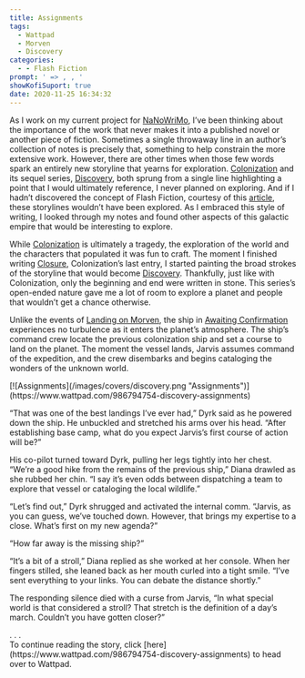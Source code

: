 ```yaml
---
title: Assignments
tags:
  - Wattpad
  - Morven
  - Discovery
categories:
  - - Flash Fiction
prompt: ' => , , '
showKofiSuport: true
date: 2020-11-25 16:34:32
---
```


As I work on my current project for [NaNoWriMo](https://nanowrimo.org/about-nano), I’ve been thinking about the importance of the work that never makes it into a published novel or another piece of fiction. Sometimes a single throwaway line in an author’s collection of notes is precisely that, something to help constrain the more extensive work. However, there are other times when those few words spark an entirely new storyline that yearns for exploration. [Colonization](https://www.wattpad.com/story/194933430-colonization) and its sequel series, [Discovery](https://www.wattpad.com/story/243790234-discovery), both sprung from a single line highlighting a point that I would ultimately reference, I never planned on exploring. And if I hadn’t discovered the concept of Flash Fiction, courtesy of this [article](https://owlcation.com/humanities/Difference-Between-A-Short-Story-Novelette-Novella-And-A-Novel), these storylines wouldn’t have been explored.<!-- more --> As I embraced this style of writing, I looked through my notes and found other aspects of this galactic empire that would be interesting to explore.

While [Colonization](https://www.wattpad.com/story/194933430-colonization) is ultimately a tragedy, the exploration of the world and the characters that populated it was fun to craft. The moment I finished writing [Closure](/archives/2020/07/09/morven-22-closure/), Colonization’s last entry, I started painting the broad strokes of the storyline that would become [Discovery](https://www.wattpad.com/story/243790234-discovery). Thankfully, just like with Colonization, only the beginning and end were written in stone. This series’s open-ended nature gave me a lot of room to explore a planet and people that wouldn’t get a chance otherwise.

Unlike the events of [Landing on Morven](/archives/2018/09/04/morven-01-landing), the ship in [Awaiting Confirmation](/archives/2020/10/14/discovery-01) experiences no turbulence as it enters the planet’s atmosphere. The ship’s command crew locate the previous colonization ship and set a course to land on the planet. The moment the vessel lands, Jarvis assumes command of the expedition, and the crew disembarks and begins cataloging the wonders of the unknown world.

<div class="center">[![Assignments](/images/covers/discovery.png "Assignments")](https://www.wattpad.com/986794754-discovery-assignments)</div>

“That was one of the best landings I’ve ever had,” Dyrk said as he powered down the ship. He unbuckled and stretched his arms over his head. “After establishing base camp, what do you expect Jarvis’s first course of action will be?”

His co-pilot turned toward Dyrk, pulling her legs tightly into her chest. “We’re a good hike from the remains of the previous ship,” Diana drawled as she rubbed her chin. “I say it’s even odds between dispatching a team to explore that vessel or cataloging the local wildlife.”

“Let’s find out,” Dyrk shrugged and activated the internal comm. “Jarvis, as you can guess, we’ve touched down. However, that brings my expertise to a close. What’s first on my new agenda?”

“How far away is the missing ship?”

“It’s a bit of a stroll,” Diana replied as she worked at her console. When her fingers stilled, she leaned back as her mouth curled into a tight smile. “I’ve sent everything to your links. You can debate the distance shortly.”

The responding silence died with a curse from Jarvis, “In what special world is that considered a stroll? That stretch is the definition of a day’s march. Couldn’t you have gotten closer?”

<div class="center story-ellipses">
.
.
.
</div><div>To continue reading the story, click [here](https://www.wattpad.com/986794754-discovery-assignments) to head over to Wattpad.</div>